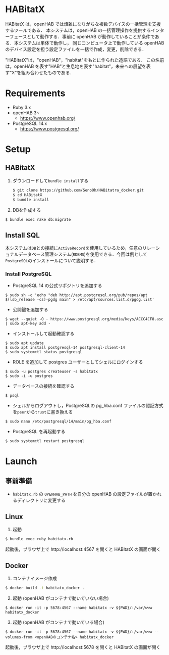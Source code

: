 # HABitatX
HABitatX は，openHAB では煩雑になりがちな複数デバイスの一括管理を支援するツールである．
本システムは，openHAB の一括管理操作を提供するインターフェースとして動作する．事前に openHAB が動作していることが条件である．本システムは単体で動作し， 同じコンピュータ上で動作している openHAB のデバイス設定を担う設定ファイルを一括で作成，変更，削除できる．

"HABitatX"は，"openHAB"，"habitat"をもとに作られた造語である．
この名前は，openHAB を表す"HAB"と生息地を表す"habitat"，未来への展望を表す"X"を組み合わせたものである．
# Requirements
+ Ruby 3.x
+ openHAB 3~
  + https://www.openhab.org/
+ PostgreSQL 14.x
  + https://www.postgresql.org/


# Setup
## HABitatX
1. ダウンロードして`bundle install`する
   ```bash
   $ git clone https://github.com/SenoOh/HABitatra_docker.git
   $ cd HABitatX
   $ bundle install
   ```
2. DBを作成する
  ```bash
  $ bundle exec rake db:migrate
  ```
## Install SQL
本システムは`DB`との接続に`ActiveRecord`を使用しているため，任意のリレーショナルデータベース管理システム(`RDBMS`)を使用できる．今回は例として`PostgreSQL`のインストールについて説明する．

### Install PostgreSQL
+ PostgreSQL 14 の公式リポジトリを追加する
```
$ sudo sh -c 'echo "deb http://apt.postgresql.org/pub/repos/apt $(lsb_release -cs)-pgdg main" > /etc/apt/sources.list.d/pgdg.list'
```
+ 公開鍵を追加する
```
$ wget --quiet -O - https://www.postgresql.org/media/keys/ACCC4CF8.asc | sudo apt-key add -
```
+ インストールして起動確認する
```
$ sudo apt update
$ sudo apt install postgresql-14 postgresql-client-14
$ sudo systemctl status postgresql
```
+ ROLE を追加して postgres ユーザーとしてシェルにログインする
```
$ sudo -u postgres createuser -s habitatx
$ sudo -i -u postgres
```
+ データベースの接続を確認する
```
$ psql
```
+ シェルからログアウトし，PostgreSQLの pg_hba.conf ファイルの認証方式を`peer`から`trust`に書き換える
```
$ sudo nano /etc/postgresql/14/main/pg_hba.conf
```
+ PostgreSQL を再起動する
```
$ sudo systemctl restart postgresql
```
# Launch
## 事前準備
+ `habitatx.rb` の `OPENHAB_PATH` を自分の openHAB の設定ファイルが置かれるディレクトリに変更する

## Linux
1. 起動
```bash
$ bundle exec ruby habitatx.rb
```
起動後，ブラウザ上で http://localhost:4567 を開くと HABitatX の画面が開く

## Docker
1. コンテナイメージ作成
```bash
$ docker build -t habitatx_docker .
```
2. 起動 (openHAB がコンテナで動いていない場合)
```shell
$ docker run -it -p 5678:4567 --name habitatx -v ${PWD}/:/var/www habitatx_docker
```
3. 起動 (openHAB がコンテナで動いている場合)
```shell
$ docker run -it -p 5678:4567 --name habitatx -v ${PWD}/:/var/www --volumes-from <openHABのコンテナ名> habitatx_docker
```
起動後，ブラウザ上で http://localhost:5678 を開くと HABitatX の画面が開く
